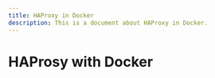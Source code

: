 ```yaml
---
title: HAProxy in Docker
description: This is a document about HAProxy in Docker.
---
```


# HAProsy with Docker